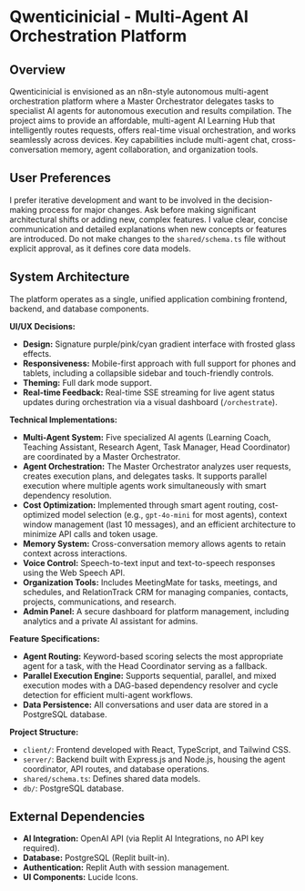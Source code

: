 # Qwenticinicial - Multi-Agent AI Orchestration Platform

## Overview
Qwenticinicial is envisioned as an n8n-style autonomous multi-agent orchestration platform where a Master Orchestrator delegates tasks to specialist AI agents for autonomous execution and results compilation. The project aims to provide an affordable, multi-agent AI Learning Hub that intelligently routes requests, offers real-time visual orchestration, and works seamlessly across devices. Key capabilities include multi-agent chat, cross-conversation memory, agent collaboration, and organization tools.

## User Preferences
I prefer iterative development and want to be involved in the decision-making process for major changes. Ask before making significant architectural shifts or adding new, complex features. I value clear, concise communication and detailed explanations when new concepts or features are introduced. Do not make changes to the `shared/schema.ts` file without explicit approval, as it defines core data models.

## System Architecture
The platform operates as a single, unified application combining frontend, backend, and database components.

**UI/UX Decisions:**
- **Design:** Signature purple/pink/cyan gradient interface with frosted glass effects.
- **Responsiveness:** Mobile-first approach with full support for phones and tablets, including a collapsible sidebar and touch-friendly controls.
- **Theming:** Full dark mode support.
- **Real-time Feedback:** Real-time SSE streaming for live agent status updates during orchestration via a visual dashboard (`/orchestrate`).

**Technical Implementations:**
- **Multi-Agent System:** Five specialized AI agents (Learning Coach, Teaching Assistant, Research Agent, Task Manager, Head Coordinator) are coordinated by a Master Orchestrator.
- **Agent Orchestration:** The Master Orchestrator analyzes user requests, creates execution plans, and delegates tasks. It supports parallel execution where multiple agents work simultaneously with smart dependency resolution.
- **Cost Optimization:** Implemented through smart agent routing, cost-optimized model selection (e.g., `gpt-4o-mini` for most agents), context window management (last 10 messages), and an efficient architecture to minimize API calls and token usage.
- **Memory System:** Cross-conversation memory allows agents to retain context across interactions.
- **Voice Control:** Speech-to-text input and text-to-speech responses using the Web Speech API.
- **Organization Tools:** Includes MeetingMate for tasks, meetings, and schedules, and RelationTrack CRM for managing companies, contacts, projects, communications, and research.
- **Admin Panel:** A secure dashboard for platform management, including analytics and a private AI assistant for admins.

**Feature Specifications:**
- **Agent Routing:** Keyword-based scoring selects the most appropriate agent for a task, with the Head Coordinator serving as a fallback.
- **Parallel Execution Engine:** Supports sequential, parallel, and mixed execution modes with a DAG-based dependency resolver and cycle detection for efficient multi-agent workflows.
- **Data Persistence:** All conversations and user data are stored in a PostgreSQL database.

**Project Structure:**
- `client/`: Frontend developed with React, TypeScript, and Tailwind CSS.
- `server/`: Backend built with Express.js and Node.js, housing the agent coordinator, API routes, and database operations.
- `shared/schema.ts`: Defines shared data models.
- `db/`: PostgreSQL database.

## External Dependencies
- **AI Integration:** OpenAI API (via Replit AI Integrations, no API key required).
- **Database:** PostgreSQL (Replit built-in).
- **Authentication:** Replit Auth with session management.
- **UI Components:** Lucide Icons.